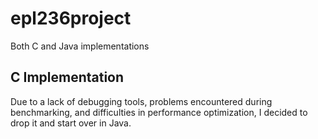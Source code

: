 # epl236project

Both C and Java implementations


## C Implementation
Due to a lack of debugging tools, problems encountered during benchmarking, and difficulties in performance optimization, I decided to drop it and start over in Java.





